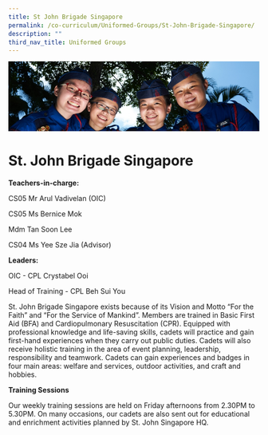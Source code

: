 ```yaml
---
title: St John Brigade Singapore
permalink: /co-curriculum/Uniformed-Groups/St-John-Brigade-Singapore/
description: ""
third_nav_title: Uniformed Groups
---
```

![](/images/CCA.jpg)

St. John Brigade Singapore
==========================

**Teachers-in-charge:**

CS05 Mr Arul Vadivelan (OIC)

CS05 Ms Bernice Mok

Mdm Tan Soon Lee 

CS04 Ms Yee Sze Jia (Advisor)

**Leaders:**

OIC - CPL Crystabel Ooi

Head of Training - CPL Beh Sui You

St. John Brigade Singapore exists because of its Vision and Motto “For the Faith” and “For the Service of Mankind”. Members are trained in Basic First Aid (BFA) and Cardiopulmonary Resuscitation (CPR). Equipped with professional knowledge and life-saving skills, cadets will practice and gain first-hand experiences when they carry out public duties. Cadets will also receive holistic training in the area of event planning, leadership, responsibility and teamwork. Cadets can gain experiences and badges in four main areas: welfare and services, outdoor activities, and craft and hobbies.

  

**Training Sessions** 

Our weekly training sessions are held on Friday afternoons from 2.30PM to 5.30PM. On many occasions, our cadets are also sent out for educational and enrichment activities planned by St. John Singapore HQ.